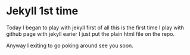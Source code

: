 # Jekyll 1st time

Today I began to play with jekyll first of all this is the first time I play with github page with jekyll earier I just put the plain html file on the repo.

Anyway I exiting to go poking around see you soon.